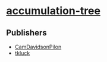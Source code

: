 # [accumulation-tree](https://pypi.org/project/accumulation-tree)



## Publishers
- [CamDavidsonPilon](https://pypi.org/user/CamDavidsonPilon)
- [tkluck](https://pypi.org/user/tkluck)

